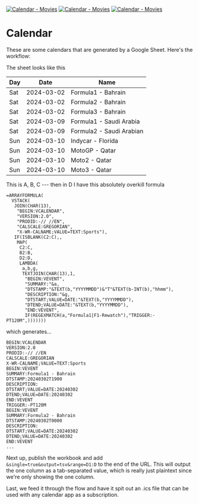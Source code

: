 [![Calendar - Movies](https://github.com/boringparty/calendar/actions/workflows/cal-movies.yaml/badge.svg)](https://github.com/boringparty/calendar/actions/workflows/cal-movies.yaml)
[![Calendar - Movies](https://github.com/boringparty/calendar/actions/workflows/cal-tv.yaml/badge.svg)](https://github.com/boringparty/calendar/actions/workflows/cal-tv.yaml)
[![Calendar - Movies](https://github.com/boringparty/calendar/actions/workflows/cal-sports.yaml/badge.svg)](https://github.com/boringparty/calendar/actions/workflows/cal-sports.yaml)

# Calendar
These are some calendars that are generated by a Google Sheet. Here's the workflow:

The sheet looks like this 

Day|Date|Name
---|:---:|---
Sat|2024-03-02|Formula1 - Bahrain
Sat|2024-03-02|Formula2 - Bahrain
Sat|2024-03-02|Formula3 - Bahrain
Sat|2024-03-09|Formula1 - Saudi Arabia
Sat|2024-03-09|Formula2 - Saudi Arabian
Sun|2024-03-10|Indycar - Florida
Sun|2024-03-10|MotoGP - Qatar
Sun|2024-03-10|Moto2 - Qatar
Sun|2024-03-10|Moto3 - Qatar

This is A, B, C --- then in D I have this absolutely overkill formula

```
=ARRAYFORMULA(
  VSTACK(
   JOIN(CHAR(13),
    "BEGIN:VCALENDAR",
    "VERSION:2.0",
    "PRODID:-// //EN",
    "CALSCALE:GREGORIAN",
    "X-WR-CALNAME;VALUE=TEXT:Sports"),
   IF(ISBLANK(C2:C),,
    MAP(
     C2:C,
     B2:B,
     D2:D,
     LAMBDA(
      a,b,g,
      TEXTJOIN(CHAR(13),1,
       "BEGIN:VEVENT",
       "SUMMARY:"&a,
       "DTSTAMP:"&TEXT(b,"YYYYMMDD")&"T"&TEXT(b-INT(b),"hhmm"),
       "DESCRIPTION:"&g,
       "DTSTART;VALUE=DATE:"&TEXT(b,"YYYYMMDD"),
       "DTEND;VALUE=DATE:"&TEXT(b,"YYYYMMDD"),
       "END:VEVENT",
       IF(REGEXMATCH(a,"Formula1|F1-Rewatch"),"TRIGGER:-PT120M",)))))))
```

which generates...

```
BEGIN:VCALENDAR
VERSION:2.0
PRODID:-// //EN
CALSCALE:GREGORIAN
X-WR-CALNAME;VALUE=TEXT:Sports
BEGIN:VEVENT
SUMMARY:Formula1 - Bahrain
DTSTAMP:20240302T1900
DESCRIPTION:
DTSTART;VALUE=DATE:20240302
DTEND;VALUE=DATE:20240302
END:VEVENT
TRIGGER:-PT120M
BEGIN:VEVENT
SUMMARY:Formula2 - Bahrain
DTSTAMP:20240302T0000
DESCRIPTION:
DTSTART;VALUE=DATE:20240302
DTEND;VALUE=DATE:20240302
END:VEVENT
...
```

Next up, publish the workbook and add `&single=true&output=tsv&range=D1:D` to the end of the URL. This will output the one column as a tab-separated value, which is really just plaintext since we're only showing the one column.

Last, we feed it through the flow and have it spit out an .ics file that can be used with any calendar app as a subscription. 
